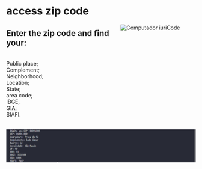 <h1>access zip code</h1>
<img src="https://cdn.pixabay.com/photo/2019/10/09/07/28/development-4536630_960_720.png" min-width="200px" max-width="200px" width="200px" align="right" alt="Computador iuriCode">
<p><h2>Enter the zip code and find your:</h2><br>Public place;<br>Complement;<br>Neighborhood;<br>Location;<br>State;<br>area code;<br>IBGE,<br>GIA;<br>SIAFI.<br><p>
<br>
<img src = "/img/acessando_cep.png" alt = "acessando">